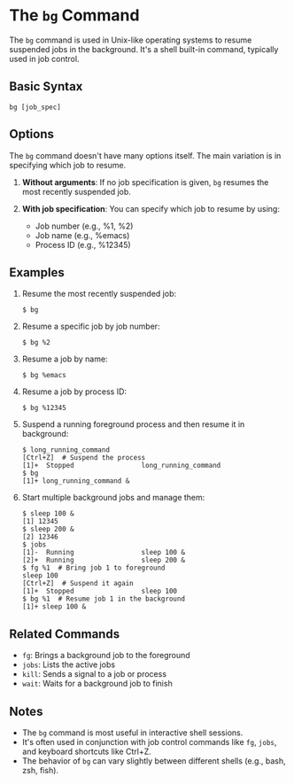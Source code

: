 # The `bg` Command

The `bg` command is used in Unix-like operating systems to resume suspended jobs in the background. It's a shell built-in command, typically used in job control.

## Basic Syntax

```
bg [job_spec]
```

## Options

The `bg` command doesn't have many options itself. The main variation is in specifying which job to resume.

1. **Without arguments**: 
   If no job specification is given, `bg` resumes the most recently suspended job.

2. **With job specification**:
   You can specify which job to resume by using:
   - Job number (e.g., %1, %2)
   - Job name (e.g., %emacs)
   - Process ID (e.g., %12345)

## Examples

1. Resume the most recently suspended job:
   ```
   $ bg
   ```

2. Resume a specific job by job number:
   ```
   $ bg %2
   ```

3. Resume a job by name:
   ```
   $ bg %emacs
   ```

4. Resume a job by process ID:
   ```
   $ bg %12345
   ```

5. Suspend a running foreground process and then resume it in background:
   ```
   $ long_running_command
   [Ctrl+Z]  # Suspend the process
   [1]+  Stopped                 long_running_command
   $ bg
   [1]+ long_running_command &
   ```

6. Start multiple background jobs and manage them:
   ```
   $ sleep 100 &
   [1] 12345
   $ sleep 200 &
   [2] 12346
   $ jobs
   [1]-  Running                 sleep 100 &
   [2]+  Running                 sleep 200 &
   $ fg %1  # Bring job 1 to foreground
   sleep 100
   [Ctrl+Z]  # Suspend it again
   [1]+  Stopped                 sleep 100
   $ bg %1  # Resume job 1 in the background
   [1]+ sleep 100 &
   ```

## Related Commands

- `fg`: Brings a background job to the foreground
- `jobs`: Lists the active jobs
- `kill`: Sends a signal to a job or process
- `wait`: Waits for a background job to finish

## Notes

- The `bg` command is most useful in interactive shell sessions.
- It's often used in conjunction with job control commands like `fg`, `jobs`, and keyboard shortcuts like Ctrl+Z.
- The behavior of `bg` can vary slightly between different shells (e.g., bash, zsh, fish).
